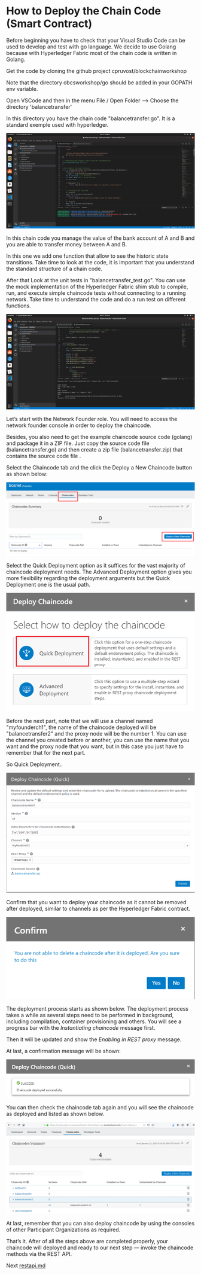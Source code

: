 # How to Deploy the Chain Code (Smart Contract)

Before beginning you have to check that your Visual Studio Code can be used to develop and test with go language. We decide to use Golang because with Hyperledger Fabric most of the chain code is written in Golang.

Get the code by cloning the github project cpruvost/blockchainworkshop

Note that the directory obcsworkshop/go should be added in your GOPATH env variable.

Open VSCode and then in the menu File / Open Folder --> Choose the directory 'balancetransfer'

In this directory you have the chain code "balancetransfer.go". It is a standard exemple used with hyperledger.  

![balance Transfer](images/04-balancetransfer.png)

In this chain code you manage the value of the bank account of A and B and you are able to transfer money between A and B.

In this one we add one function that allow to see the historic state transitions. Take time to look at the code, it is important that you understand the standard structure of a chain code.

After that Look at the unit tests in "balancetransfer_test.go".  You can use  the mock implementation of the Hyperledger Fabric shim stub to compile,  run, and execute simple chaincode tests without connecting to a running  network. Take time to understand the code and do a run test on different functions.

![balance Transfer](images/04-balancetransfertest.png)

Let’s start with the Network Founder role. You will need to access the network founder console in order to deploy the chaincode.

Besides, you also need to get the example chaincode source code (golang) and  package it in a ZIP file. Just copy the source code file (balancetransfer.go)  and then create a zip file (balancetransfer.zip) that contains the source  code file .

Select the Chaincode tab and the click the Deploy a New Chaincode button as shown below:

![deploy chaincode](images/04-deploy.png)

Select the Quick Deployment option as it suffices for the vast majority  of chaincode deployment needs. The Advanced Deployment option gives you  more flexibility regarding the deployment arguments but the Quick  Deployment one is the usual path.

![deploy chaincode](images/04-deploy2.png)

Before the next part, note that we will use a channel named "myfounderch1", the name of the chaincode deployed will be "balancetransfer2" and the proxy node will be the number 1. You can use the channel you created before or another, you can use the name that you want and the proxy node that you want, but in this case you just have to remember that for the next part.

So Quick Deployment..

![deploy chaincode](images/04-deploy3.png)

Confirm that you want to deploy your chaincode as it cannot be removed  after deployed, similar to channels as per the Hyperledger Fabric  contract.

![deploy chaincode](images/04-deploy4.png)

The deployment process starts as shown below. The deployment process  takes a while as several steps need to be performed in background,  including compilation, container provisioning and others. You will see a progress bar with the *Instantiating chaincode* message first.

Then it will be updated and show the *Enabling in REST proxy* message.

At last, a confirmation message will be shown:

![deploy chaincode](images/04-deploy5.png)

You can then check the chaincode tab again and you will see the chaincode as deployed and listed as shown below.

![deploy chaincode](images/04-deploy6.png)

At last, remember that you can also deploy chaincode by using the consoles of other Participant Organizations as required.

That’s it. After of all the steps above are completed properly, your chaincode will deployed and ready to our next step — invoke the chaincode methods via the REST API.

Next [restapi.md](05-restapi.md)


